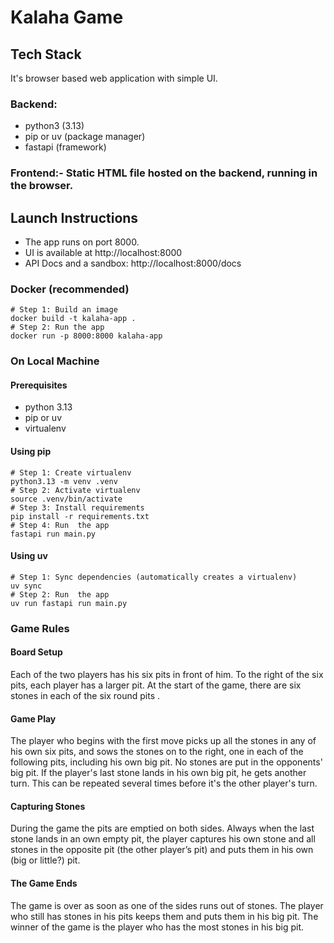 # Kalaha Game

## Tech Stack
It's browser based web application with simple UI.

### Backend:
- python3 (3.13)
- pip or uv (package manager)
- fastapi (framework)

### Frontend:- Static HTML file hosted on the backend, running in the browser.


## Launch Instructions
- The app runs on port 8000.
- UI is available at http://localhost:8000
- API Docs and a sandbox: http://localhost:8000/docs


### Docker (recommended)
```shell
# Step 1: Build an image
docker build -t kalaha-app .
# Step 2: Run the app
docker run -p 8000:8000 kalaha-app
```

### On Local Machine
#### Prerequisites
- python 3.13
- pip or uv
- virtualenv

#### Using pip
```shell
# Step 1: Create virtualenv
python3.13 -m venv .venv
# Step 2: Activate virtualenv
source .venv/bin/activate
# Step 3: Install requirements
pip install -r requirements.txt
# Step 4: Run  the app
fastapi run main.py
```

#### Using uv
```shell
# Step 1: Sync dependencies (automatically creates a virtualenv)
uv sync
# Step 2: Run  the app
uv run fastapi run main.py
```



### Game Rules
#### Board Setup
Each of the two players has his six pits in front of him. To the right of the six pits,
each player has a larger pit. At the start of the game, there are six stones in each
of the six round pits .

#### Game Play
The player who begins with the first move picks up all the stones in any of his own
six pits, and sows the stones on to the right, one in each of the following pits,
including his own big pit. No stones are put in the opponents' big pit. If the player's
last stone lands in his own big pit, he gets another turn. This can be repeated
several times before it's the other player's turn.

#### Capturing Stones
During the game the pits are emptied on both sides. Always when the last stone
lands in an own empty pit, the player captures his own stone and all stones in the
opposite pit (the other player’s pit) and puts them in his own (big or little?) pit.

#### The Game Ends
The game is over as soon as one of the sides runs out of stones. The player who
still has stones in his pits keeps them and puts them in his big pit. The winner of
the game is the player who has the most stones in his big pit.